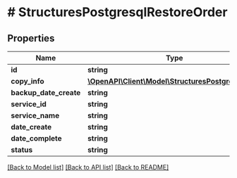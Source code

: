 # # StructuresPostgresqlRestoreOrder

## Properties

Name | Type | Description | Notes
------------ | ------------- | ------------- | -------------
**id** | **string** |  | [optional]
**copy_info** | [**\OpenAPI\Client\Model\StructuresPostgresqlCopy**](StructuresPostgresqlCopy.md) |  | [optional]
**backup_date_create** | **string** |  | [optional]
**service_id** | **string** |  | [optional]
**service_name** | **string** |  | [optional]
**date_create** | **string** |  | [optional]
**date_complete** | **string** |  | [optional]
**status** | **string** |  | [optional]

[[Back to Model list]](../../README.md#models) [[Back to API list]](../../README.md#endpoints) [[Back to README]](../../README.md)
